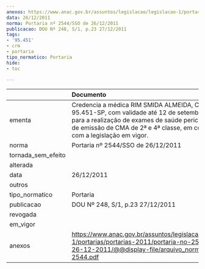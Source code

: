 ```yaml
---
anexos: https://www.anac.gov.br/assuntos/legislacao/legislacao-1/portarias/portarias-2011/portaria-no-2544-sso-de-26-12-2011/@@display-file/arquivo_norma/PA2011-2544.pdf
data: 26/12/2011
norma: Portaria nº 2544/SSO de 26/12/2011
publicacao: DOU Nº 248, S/1, p.23 27/12/2011
tags:
- '95.451'
- crm
- portaria
tipo_normatico: Portaria
hide: 
- toc 
 
---
```


|                    | Documento                                                                                                                                                                                                                                |
|:-------------------|:-----------------------------------------------------------------------------------------------------------------------------------------------------------------------------------------------------------------------------------------|
| ementa             | Credencia a médica RIM SMIDA ALMEIDA, CRM Nº 95.451-SP, com validade até 12 de setembro de 2014, para a realização de exames de saúde pericial para fins de emissão de CMA de 2ª e 4ª classe, em conformidade com a legislação em vigor. |
| norma              | Portaria nº 2544/SSO de 26/12/2011                                                                                                                                                                                                       |
| tornada_sem_efeito |                                                                                                                                                                                                                                          |
| alterada           |                                                                                                                                                                                                                                          |
| data               | 26/12/2011                                                                                                                                                                                                                               |
| outros             |                                                                                                                                                                                                                                          |
| tipo_normatico     | Portaria                                                                                                                                                                                                                                 |
| publicacao         | DOU Nº 248, S/1, p.23 27/12/2011                                                                                                                                                                                                         |
| revogada           |                                                                                                                                                                                                                                          |
| em_vigor           |                                                                                                                                                                                                                                          |
| anexos             | https://www.anac.gov.br/assuntos/legislacao/legislacao-1/portarias/portarias-2011/portaria-no-2544-sso-de-26-12-2011/@@display-file/arquivo_norma/PA2011-2544.pdf                                                                        |
